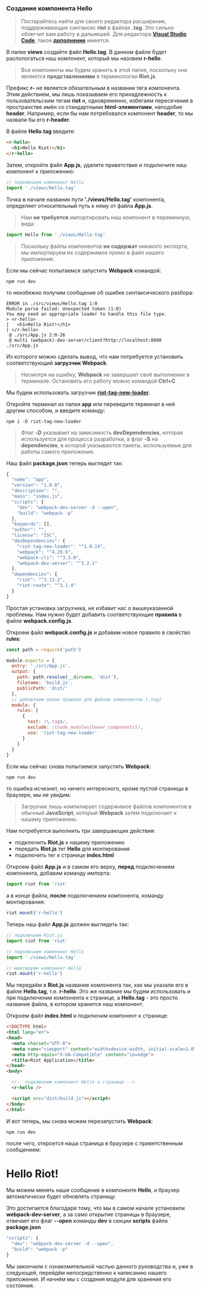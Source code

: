 <h3 id="create-component-hello">Создание компонента Hello</h3>

> Постарайтесь найти для своего редактора расширение, поддерживающие синтаксис **riot** в файлах **.tag**. Это сильно облегчит вам работу в дальнешей. Для редактора **[Visual Studio Code](https://code.visualstudio.com/)**, такое **[дополнение](https://github.com/crisward/riot-tag)** имеется.

В папке **views** создайте файл **Hello.tag**. В данном файле будет распологаться наш компонент, который мы назовем **r-hello**.

> Все компоненты мы будем хранить в этой папке, поскольку они являются **представлениями** в терминологии **Riot.js**.

Префикс **r-** не является обязательным в названии тега компонента. Этим действием, мы лишь показываем его принадлежность к пользовательским тегам **riot** и, одновременно, избегаем пересечения в пространстве имён со стандартными **html-элементами**, наподобие **header**. Например, если бы нам потребовался компонент **header**, то мы назвали бы его **r-header**.

В файле **Hello.tag** введите:

```html
<r-hello>
  <h1>Hello Riot!</h1>
</r-hello>
```

Затем, откройте файл **App.js**, удалите приветствие и подключите наш компонент к приложению:

```js
// подключаем компонент Hello
import './views/Hello.tag'
```

Точка в начале названия пути **'./views/Hello.tag'** компонента, определяет относительный путь к нему от файла **App.js**.

> Нам **не требуется** импортировать наш компонент в переменную, вида:

 ```js
import Hello from './views/Hello.tag'
```
> Поскольку файлы компонентов **не содержат** никакого экспорта, мы импортируем их содержимое прямо в файл нашего приложения.

Если мы сейчас попытаемся запустить **Webpack** командой:

```
npm run dev
```

то неизбежно получим сообщение об ошибке синтаксического разбора:

```
ERROR in ./src/views/Hello.tag 1:0
Module parse failed: Unexpected token (1:0)
You may need an appropriate loader to handle this file type.
> <r-hello>
|   <h1>Hello Riot!</h1>
| </r-hello>
 @ ./src/App.js 2:0-26
 @ multi (webpack)-dev-server/client?http://localhost:8080 ./src/App.js
```

Из которого можно сделать вывод, что нам потребуется установить соответствующий **загрузчик Webpack**.

> Несмотря на ошибку, **Webpack** не завершает своё выполнение в терминале. Остановить его работу можно командой **Ctrl+C**

Мы будем использовать загрузчик **[riot-tag-new-loader](https://www.npmjs.com/package/riot-tag-new-loader)**.

Откройте терминал из папки **app** или переведите терминал в неё другим способом, и введите команду:

```
npm i -D riot-tag-new-loader
```

> Флаг **-D** указывает на зависимость **devDependencies**, которая используется для процесса разработки, а флаг **-S** на **dependencies**, в которой указываются пакеты, используемые для работы самого приложения.

Наш файл **package.json** теперь выглядит так:

```js
{
  "name": "app",
  "version": "1.0.0",
  "description": "",
  "main": "index.js",
  "scripts": {
    "dev": "webpack-dev-server -d --open",
    "build": "webpack -p"
  },
  "keywords": [],
  "author": "",
  "license": "ISC",
  "devDependencies": {
    "riot-tag-new-loader": "^1.0.14",
    "webpack": "^4.29.6",
    "webpack-cli": "^3.3.0",
    "webpack-dev-server": "^3.2.1"
  },
  "dependencies": {
    "riot": "^3.13.2",
    "riot-route": "^3.1.4"
  }
}
```

Простая установка загрузчика, не избавит нас о вышеуказанной проблемы. Нам нужно будет добавить соответствующие **правила** в файле **webpack.config.js**.

Откроем файл **webpack.config.js** и добавим новое правило в свойство **rules**:

```js
const path = require('path')

module.exports = {
  entry: './src/App.js',
  output: {
    path: path.resolve(__dirname, 'dist'),
    filename: 'build.js',
    publicPath: 'dist/'
  },
  // добавляем новое правило для файлов компонентов (.tag)
  module: {
    rules: [
      {
        test: /\.tag$/,
        exclude: /(node_modules|bower_components)/,
        use: 'riot-tag-new-loader'
      }
    ]
  }
}
```

Если мы сейчас снова попытаемся запустить **Webpack**:

```
npm run dev
```

то ошибка исчезнет, но ничего интересного, кроме пустой страницы в браузере, мы не увидим.

> Загрузчик лишь компилирует содержимое файлов компонентов в обычный **JavaScript**, который **Webpack** затем подключает к нашему приложению.

Нам потребуется выполнить три завершающих действия:

+ подключить **Riot.js** к нашему приложению
+ передать **Riot.js** тег **Hello** для монтирования
+ подключить тег к странице **index.html**

Откроем файл **App.js** и в самом его верху, **перед** подключением компонента, добавим команду импорта:

```js
import riot from 'riot'
```

а в конце файла, **после** подключением компонента, команду монтирования:

```js
riot.mount('r-hello')
```

Теперь наш файл **App.js** должен выглядеть так:

```js
// подключаем Riot.js
import riot from 'riot'

// подключаем компонент Hello
import './views/Hello.tag'

// монтируем компонент Hello
riot.mount('r-hello')
```

Мы передаём в **Riot.js** название компонента так, как мы указали его в файле **Hello.tag**, т.е. **r-hello**. Это же название мы будем использовать и при подключении компонента к странице, а **Hello.tag** - это просто название файла, в котором хранится наш компонент.

Откроем файл **index.html** и подключим компонент к странице:

```html
<!DOCTYPE html>
<html lang="en">
<head>
  <meta charset="UTF-8">
  <meta name="viewport" content="width=device-width, initial-scale=1.0">
  <meta http-equiv="X-UA-Compatible" content="ie=edge">
  <title>Riot Application</title>
</head>
<body>

  <!-- подключаем компонент Hello к странице -->
  <r-hello />

  <script src="dist/build.js"></script>
</body>
</html>
```

И вот теперь, мы снова можем перезапустить **Webpack**:

```
npm run dev
```

после чего, откроется наша страница в браузере с приветственным сообщением:

# Hello Riot!

Мы можем менять наше сообщение в компоненте **Hello**, и браузер автоматически будет обновлять страницу.

Это достигается благодаря тому, что мы в самом начале установили **webpack-dev-server**, а за само открытие страницы в браузере, отвечает его флаг **--open** команды **dev** в секции **scripts** файла **package.json**

```js
"scripts": {
  "dev": "webpack-dev-server -d --open",
  "build": "webpack -p"
}
```

Мы закончили с ознакомительной частью данного руководства и, уже в следующей, перейдём непосредственно к написанию нашего приложения. И начнём мы с создания модуля для хранения его состояния.